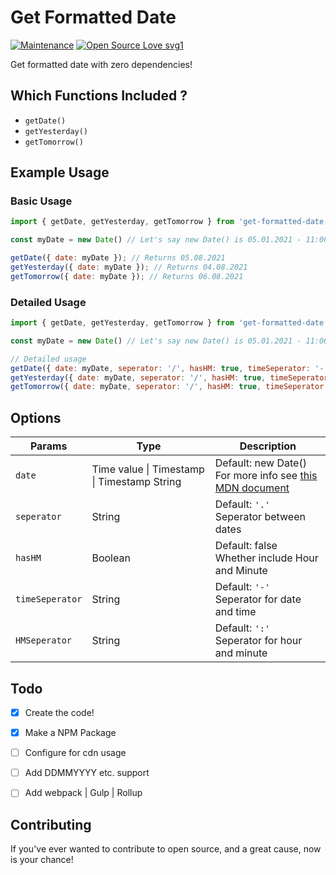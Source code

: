 # Get Formatted Date

[![Maintenance](https://img.shields.io/badge/Maintained%3F-yes-green.svg)](https://GitHub.com/Naereen/StrapDown.js/graphs/commit-activity)
[![Open Source Love svg1](https://badges.frapsoft.com/os/v1/open-source.svg?v=103)](https://github.com/ellerbrock/open-source-badges/)

Get formatted date with zero dependencies!

## Which Functions Included ?
- `getDate()`
- `getYesterday()`
- `getTomorrow()`

## Example Usage

### Basic Usage
```javascript
import { getDate, getYesterday, getTomorrow } from 'get-formatted-date';

const myDate = new Date() // Let's say new Date() is 05.01.2021 - 11:00

getDate({ date: myDate }); // Returns 05.08.2021
getYesterday({ date: myDate }); // Returns 04.08.2021
getTomorrow({ date: myDate }); // Returns 06.08.2021
```

### Detailed Usage
```javascript
import { getDate, getYesterday, getTomorrow } from 'get-formatted-date';

const myDate = new Date() // Let's say new Date() is 05.01.2021 - 11:00

// Detailed usage
getDate({ date: myDate, seperator: '/', hasHM: true, timeSeperator: '-', HMSeperator: '.' }); // Returns 05/01/2021 - 11.00
getYesterday({ date: myDate, seperator: '/', hasHM: true, timeSeperator: '-', HMSeperator: '.' }); // Returns 04/01/2021 - 11.00
getTomorrow({ date: myDate, seperator: '/', hasHM: true, timeSeperator: '-', HMSeperator: '.' }); // Returns 06/01/2021 - 11.00
```

## Options
| Params | Type | Description |
| --- | --- | --- |
| `date` | Time value \| Timestamp \| Timestamp String |  Default: new Date() <br /> For more info see [this MDN document](https://developer.mozilla.org/en-US/docs/Web/JavaScript/Reference/Global_Objects/Date/Date) |
| `seperator` | String | Default: `'.'` <br /> Seperator between dates |
| `hasHM` | Boolean | Default: false <br /> Whether include Hour and Minute |
| `timeSeperator` | String | Default: `'-'` <br /> Seperator for date and time |
| `HMSeperator` | String | Default: `':'` <br /> Seperator for hour and minute |


## Todo
- [x] Create the code!
- [X] Make a NPM Package
- [ ] Configure for cdn usage
- [ ] Add DDMMYYYY etc. support
- [ ] Add webpack | Gulp | Rollup


## Contributing
If you've ever wanted to contribute to open source, and a great cause, now is your chance!
